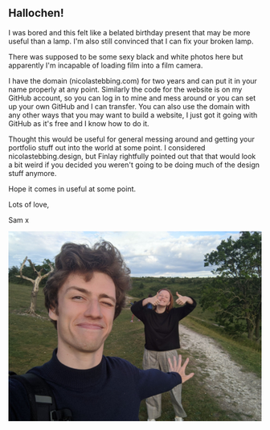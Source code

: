 ## Hallochen!

I was bored and this felt like a belated birthday present that may be more useful than a lamp. I'm also still convinced that I can fix your broken lamp.

There was supposed to be some sexy black and white photos here but apparently I'm incapable of loading film into a film camera.

I have the domain (nicolastebbing.com) for two years and can put it in your name properly at any point. Similarly the code for the website is on my GitHub account, so you can log in to mine and mess around or you can set up your own GitHub and I can transfer. You can also use the domain with any other ways that you may want to build a website, I just got it going with GitHub as it's free and I know how to do it.

Thought this would be useful for general messing around and getting your portfolio stuff out into the world at some point. I considered nicolastebbing.design, but Finlay rightfully pointed out that that would look a bit weird if you decided you weren't going to be doing much of the design stuff anymore. 

Hope it comes in useful at some point.

Lots of love,

Sam x

![](https://github.com/seglass5/ns/blob/gh-pages/assets/IMG_20200613_191444.jpg)
